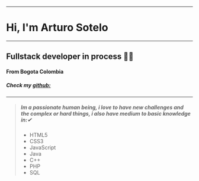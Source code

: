 --------------------
# Hi, I'm Arturo Sotelo
--------------------------
## **Fullstack developer** in process 🐱‍👤
#### From **Bogota Colombia**
##### Check my [ github: ](https://github.com/Artbaddon/PraticeBaphy)
------------------------------
> ##### Im a passionate human being, i love to have new challenges and the complex or hard things, i also have medium to basic knowledge in:✔
>
> - HTML5
> - CSS3
> - JavaScript
> - Java 
> - C++
> - PHP
> - SQL
